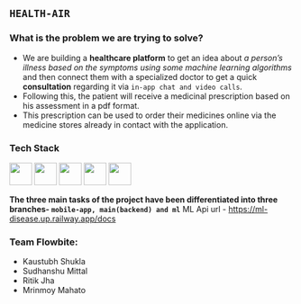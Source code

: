 ## `HEALTH-AIR`
### What is the problem we are trying to solve?
- We are building a **healthcare platform** to get an idea about _a person’s illness based on the symptoms using some machine learning algorithms_ and then connect them with a specialized doctor to get a quick **consultation** regarding it via `in-app chat and video calls`.
- Following this, the patient will receive a medicinal prescription based on his assessment in a pdf format.
- This prescription can be used to order their medicines online via the medicine stores already in contact with the application.
### Tech Stack


<img src="https://cdn.jsdelivr.net/gh/devicons/devicon/icons/flutter/flutter-original.svg" width= 40 rem/>
<img src="https://cdn.jsdelivr.net/gh/devicons/devicon/icons/nodejs/nodejs-original.svg" width= 40 rem/>
<img src="https://cdn.jsdelivr.net/gh/devicons/devicon/icons/python/python-original.svg" width= 40 rem/>
<img src="https://cdn.jsdelivr.net/gh/devicons/devicon/icons/mongodb/mongodb-original.svg" width= 40 rem/>
<img src="https://cdn.jsdelivr.net/gh/devicons/devicon/icons/tensorflow/tensorflow-original.svg" width= 40 rem/>

**The three main tasks of the project have been differentiated into three branches- `mobile-app, main(backend) and ml`**
ML Api url - https://ml-disease.up.railway.app/docs
### Team **Flowbite**:
- Kaustubh Shukla
- Sudhanshu Mittal
- Ritik Jha
- Mrinmoy Mahato